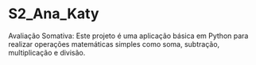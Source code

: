 # S2_Ana_Katy
 Avaliação Somativa:
Este projeto é uma aplicação básica em Python para realizar operações matemáticas simples como soma, subtração, multiplicação e divisão.
